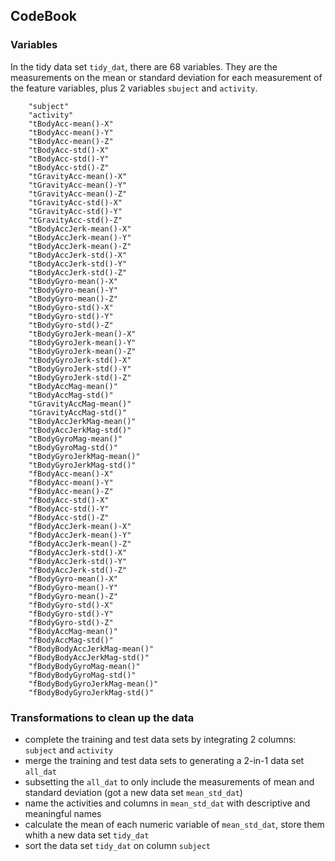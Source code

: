 ## CodeBook

### Variables

In the tidy data set `tidy_dat`, there are 68 variables. They are the measurements on the mean or standard deviation for each measurement of the feature variables, plus 2 variables `sbuject` and `activity`.

        "subject"
        "activity"
        "tBodyAcc-mean()-X"
        "tBodyAcc-mean()-Y"
        "tBodyAcc-mean()-Z"
        "tBodyAcc-std()-X"
        "tBodyAcc-std()-Y"
        "tBodyAcc-std()-Z"
        "tGravityAcc-mean()-X"
        "tGravityAcc-mean()-Y"
        "tGravityAcc-mean()-Z"
        "tGravityAcc-std()-X"
        "tGravityAcc-std()-Y"
        "tGravityAcc-std()-Z"
        "tBodyAccJerk-mean()-X"
        "tBodyAccJerk-mean()-Y"
        "tBodyAccJerk-mean()-Z"
        "tBodyAccJerk-std()-X"
        "tBodyAccJerk-std()-Y"
        "tBodyAccJerk-std()-Z"
        "tBodyGyro-mean()-X"
        "tBodyGyro-mean()-Y"
        "tBodyGyro-mean()-Z"
        "tBodyGyro-std()-X"
        "tBodyGyro-std()-Y"
        "tBodyGyro-std()-Z"
        "tBodyGyroJerk-mean()-X"
        "tBodyGyroJerk-mean()-Y"
        "tBodyGyroJerk-mean()-Z"
        "tBodyGyroJerk-std()-X"
        "tBodyGyroJerk-std()-Y"
        "tBodyGyroJerk-std()-Z"
        "tBodyAccMag-mean()"
        "tBodyAccMag-std()"
        "tGravityAccMag-mean()"
        "tGravityAccMag-std()"
        "tBodyAccJerkMag-mean()"
        "tBodyAccJerkMag-std()"
        "tBodyGyroMag-mean()"
        "tBodyGyroMag-std()"
        "tBodyGyroJerkMag-mean()"
        "tBodyGyroJerkMag-std()"
        "fBodyAcc-mean()-X"
        "fBodyAcc-mean()-Y"
        "fBodyAcc-mean()-Z"
        "fBodyAcc-std()-X"
        "fBodyAcc-std()-Y"
        "fBodyAcc-std()-Z"
        "fBodyAccJerk-mean()-X"
        "fBodyAccJerk-mean()-Y"
        "fBodyAccJerk-mean()-Z"
        "fBodyAccJerk-std()-X"
        "fBodyAccJerk-std()-Y"
        "fBodyAccJerk-std()-Z"
        "fBodyGyro-mean()-X"
        "fBodyGyro-mean()-Y"
        "fBodyGyro-mean()-Z"
        "fBodyGyro-std()-X"
        "fBodyGyro-std()-Y"
        "fBodyGyro-std()-Z"
        "fBodyAccMag-mean()"
        "fBodyAccMag-std()"
        "fBodyBodyAccJerkMag-mean()"
        "fBodyBodyAccJerkMag-std()"
        "fBodyBodyGyroMag-mean()"
        "fBodyBodyGyroMag-std()"
        "fBodyBodyGyroJerkMag-mean()"
        "fBodyBodyGyroJerkMag-std()"

### Transformations to clean up the data

* complete the training and test data sets by integrating 2 columns: `subject` and `activity`
* merge the training and test data sets to generating a 2-in-1 data set `all_dat`
* subsetting the `all_dat` to only include the measurements of mean and standard deviation (got a new data set `mean_std_dat`)
* name the activities and columns in `mean_std_dat` with descriptive and meaningful names
* calculate the mean of each numeric variable of `mean_std_dat`, store them whith a new data set `tidy_dat`
* sort the data set `tidy_dat` on column `subject`